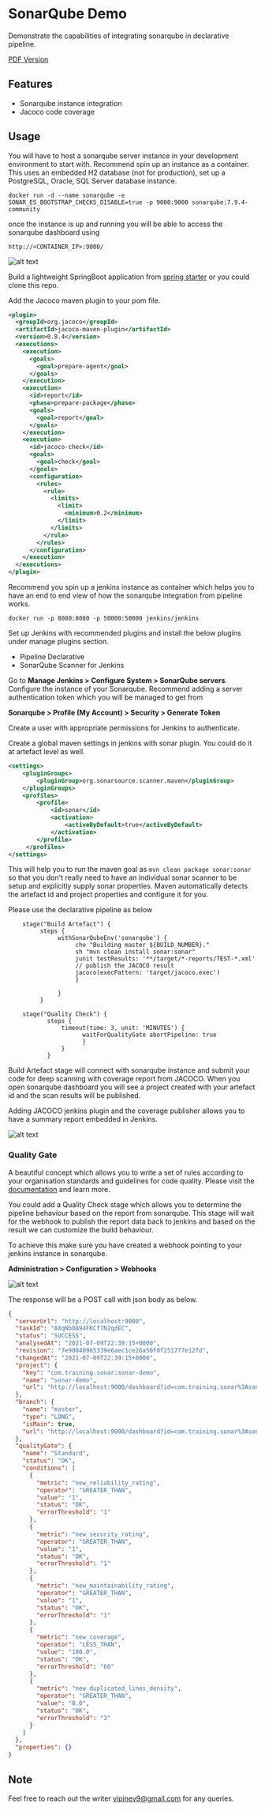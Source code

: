 # SonarQube Demo

Demonstrate the capabilities of integrating sonarqube in declarative pipeline.

[PDF Version](readme.pdf)

## Features

* Sonarqube instance integration
* Jacoco code coverage

## Usage

You will have to host a sonarqube server instance in your development environment to start with.
Recommend spin up an instance as a container. This uses an embedded H2 database (not for production), set up a PostgreSQL, Oracle, SQL Server database instance.

```shell
docker run -d --name sonarqube -e SONAR_ES_BOOTSTRAP_CHECKS_DISABLE=true -p 9000:9000 sonarqube:7.9.4-community
```
once the instance is up and running you will be able to access the sonarqube dashboard using

```http://<CONTAINER_IP>:9000/```

![alt text](./docs/sonarqube.png "Sonarqube Server")

Build a lightweight SpringBoot application from [spring starter](https://start.spring.io/) or you could clone this repo.

Add the Jacoco maven plugin to your pom file.

```xml
<plugin>
  <groupId>org.jacoco</groupId>
  <artifactId>jacoco-maven-plugin</artifactId>
  <version>0.8.4</version>
  <executions>
    <execution>
      <goals>
        <goal>prepare-agent</goal>
      </goals>
    </execution>
    <execution>
      <id>report</id>
      <phase>prepare-package</phase>
      <goals>
        <goal>report</goal>
      </goals>
    </execution>
    <execution>
      <id>jacoco-check</id>
      <goals>
        <goal>check</goal>
      </goals>
      <configuration>
        <rules>
          <rule>
            <limits>
              <limit>
                <minimum>0.2</minimum>
              </limit>
            </limits>
          </rule>
        </rules>
      </configuration>
    </execution>
  </executions>
</plugin>
```

Recommend you spin up a jenkins instance as container which helps you to have an end to end view of how the sonarqube integration from pipeline works.

```shell
docker run -p 8080:8080 -p 50000:50000 jenkins/jenkins
```
Set up Jenkins with recommended plugins and install the below plugins under manage plugins section.

* Pipeline Declarative
* SonarQube Scanner for Jenkins

Go to **Manage Jenkins > Configure System > SonarQube servers**. Configure the instance of your Sonarqube.
Recommend adding a server authentication token which you will be managed to get from

**Sonarqube > Profile (My Account) > Security > Generate Token**

Create a user with appropriate permissions for Jenkins to authenticate.

Create a global maven settings in jenkins with sonar plugin. You could do it at artefact level as well.

```xml
<settings>
    <pluginGroups>
        <pluginGroup>org.sonarsource.scanner.maven</pluginGroup>
    </pluginGroups>
    <profiles>
        <profile>
            <id>sonar</id>
            <activation>
                <activeByDefault>true</activeByDefault>
            </activation>
        </profile>
     </profiles>
</settings>
```

This will help you to run the maven goal as ``mvn clean package sonar:sonar`` so that you don't really need to have an individual sonar scanner to be setup and explicitly supply sonar properties.
Maven automatically detects the artefact id and project properties and configure it for you.

Please use the declarative pipeline as below

```jenkins
    stage("Build Artefact") {
         steps {
              withSonarQubeEnv('sonarqube') {
                   cho "Building master ${BUILD_NUMBER}."
                   sh "mvn clean install sonar:sonar"
                   junit testResults: '**/target/*-reports/TEST-*.xml'
                   // publish the JACOCO result
                   jacoco(execPattern: 'target/jacoco.exec')
                   }

              }
         }

    stage("Quality Check") {
           steps {
               timeout(time: 3, unit: 'MINUTES') {
                     waitForQualityGate abortPipeline: true
                     }
               }
           }
```

Build Artefact stage will connect with sonarqube instance and submit your code for deep scanning with coverage report from JACOCO.
When you open sonarqube dashboard you will see a project created with your artefact id and the scan results will be published.

Adding JACOCO jenkins plugin and the coverage publisher allows you to have a summary report embedded in Jenkins.

![alt text](./docs/project-view.png "Project View")

### Quality Gate

A beautiful concept which allows you to write a set of rules according to your organisation standards and guidelines for code quality.
Please visit the [documentation](https://docs.sonarqube.org/latest/user-guide/quality-gates/) and learn more.

You could add a Quality Check stage which allows you to determine the pipeline behaviour based on the report from sonarqube.
This stage will wait for the webhook to publish the report data back to jenkins and based on the result we can customize the build behaviour.

To achieve this make sure you have created a webhook pointing to your jenkins instance in sonarqube.

**Administration > Configuration > Webhooks**

![alt text](./docs/sonarqube-webhook.png "Webhook")

The response will be a POST call with json body as below.

```json
{
  "serverUrl": "http://localhost:9000",
  "taskId": "AXqNbOA94FKCf7N2qdEC",
  "status": "SUCCESS",
  "analysedAt": "2021-07-09T22:39:15+0000",
  "revision": "7e90040965339e6aec1ce26a50f0f251777e12fd",
  "changedAt": "2021-07-09T22:39:15+0000",
  "project": {
    "key": "com.training.sonar:sonar-demo",
    "name": "sonar-demo",
    "url": "http://localhost:9000/dashboard?id=com.training.sonar%3Asonar-demo"
  },
  "branch": {
    "name": "master",
    "type": "LONG",
    "isMain": true,
    "url": "http://localhost:9000/dashboard?id=com.training.sonar%3Asonar-demo"
  },
  "qualityGate": {
    "name": "Standard",
    "status": "OK",
    "conditions": [
      {
        "metric": "new_reliability_rating",
        "operator": "GREATER_THAN",
        "value": "1",
        "status": "OK",
        "errorThreshold": "1"
      },
      {
        "metric": "new_security_rating",
        "operator": "GREATER_THAN",
        "value": "1",
        "status": "OK",
        "errorThreshold": "1"
      },
      {
        "metric": "new_maintainability_rating",
        "operator": "GREATER_THAN",
        "value": "1",
        "status": "OK",
        "errorThreshold": "1"
      },
      {
        "metric": "new_coverage",
        "operator": "LESS_THAN",
        "value": "100.0",
        "status": "OK",
        "errorThreshold": "60"
      },
      {
        "metric": "new_duplicated_lines_density",
        "operator": "GREATER_THAN",
        "value": "0.0",
        "status": "OK",
        "errorThreshold": "3"
      }
    ]
  },
  "properties": {}
}
```

## Note

Feel free to reach out the writer <vipinev9@gmail.com> for any queries.
